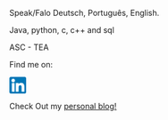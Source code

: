
Speak/Falo Deutsch, Português, English.

Java, python, c, c++ and sql

ASC - TEA


Find me on:
 
 <div>
 <a href="https://www.linkedin.com/in/gisela-ortt-2bb40a196/" target="blank"><img align="center" src="linkedinLogo.png" alt="linkedin" height="30" width="30"/>  </a>
 </div>

Check Out my [personal blog!](https://giselaortt.github.io/)

